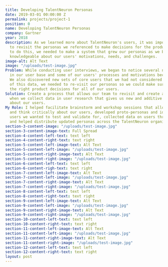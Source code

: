 ```yaml
---
title: Developing TalentNeuron Personas
date: 2019-03-01 00:00:00 Z
permalink: projects/project-1
position: 0
name: Developing TalentNeuron Personas
company: Gartner
year: 2018
description: As we learned more about TalentNeuron's users, it was important for us
  to revisit the personas we referenced to make decisions for the product. In order
  to do this, we needed to make a system that grew our personas as we became more
  knowledgeable about our users' motivations, needs, and challenges.
image-alt: Alt Text
image: "/uploads/test-image.jpg"
Problem: While conducting user interviews, we began to notice several new patterns
  in our user base and some of our users' processes and motivations became clearer.
  We also discovered new sets of core users that we had not considered before. Because
  of this data, we needed to re-visit our personas so we could make sure we were making
  the right product decisions for all of our users.
Solution: Create a process that allows our team to revisit and create additional personas
  when we collect data in user research that gives us new and additive information
  about our users.
My Role: I helped facilitate brainstorm and workshop sessions that allowed us to learn
  and think critically about our users, developed proto-personas and identified key
  users we wanted to test and validate for, collected data on users through user research,
  and helped distribute updated personas across the TalentNeuron organization.
section-3-content-image: "/uploads/test-image.jpg"
section-3-content-image-text: Full Spread
section-4-content-left-text: text left
section-4-content-right-text: text right
section-5-content-left-image-text: Alt Text
section-5-content-left-image: "/uploads/test-image.jpg"
section-5-content-right-image-text: Alt Text
section-5-content-right-image: "/uploads/test-image.jpg"
section-6-content-left-text: text left
section-6-content-righ-text: text right
section-7-content-left-image-text: Alt Text
section-7-content-left-image: "/uploads/test-image.jpg"
section-7-content-right-image-text: Alt Text
section-7-content-right-image: "/uploads/test-image.jpg"
section-8-content-left-text: text left
section-8-content-right-text: text right
section-9-content-left-image-text: Alt Text
section-9-content-left-image: "/uploads/test-image.jpg"
section-9-content-right-image-text: Alt Text
section-9-content-right-image: "/uploads/test-image.jpg"
section-10-content-left-text: text left
section-10-content-right-text: text right
section-11-content-left-image-text: Alt Text
section-11-content-left-image: "/uploads/test-image.jpg"
section-11-content-right-image-text: Alt Text
section-11-content-right-image: "/uploads/test-image.jpg"
section-12-content-left-text: text left
section-12-content-right-text: text right
layout: post
---
```


